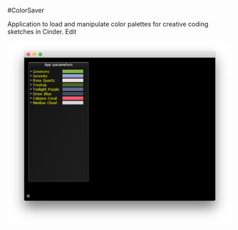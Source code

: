 #ColorSaver

Application to load and manipulate color palettes for creative coding sketches in Cinder. Edit


![doc/screenshot.jpg](doc/screenshot.jpg)